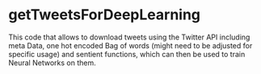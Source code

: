 # getTweetsForDeepLearning
This code that allows to download tweets using the Twitter API including meta Data, one hot encoded Bag of words (might need to be adjusted for specific usage) and sentient functions, which can then be used to train Neural Networks on them.
